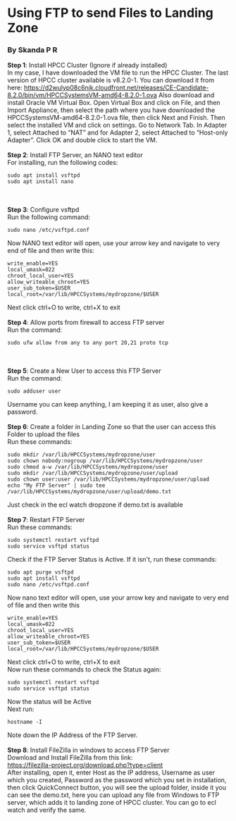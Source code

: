 # Using FTP to send Files to Landing Zone
### By Skanda P R
**Step 1**: Install HPCC Cluster (Ignore if already installed)<br>
In my case, I have downloaded the VM file to run the HPCC Cluster. The last version of HPCC cluster available is v8.2.0-1. You can download it from here: https://d2wulyp08c6njk.cloudfront.net/releases/CE-Candidate-8.2.0/bin/vm/HPCCSystemsVM-amd64-8.2.0-1.ova
Also download and install Oracle VM Virtual Box.
Open Virtual Box and click on File, and then Import Appliance, then select the path where you have downloaded the HPCCSystemsVM-amd64-8.2.0-1.ova file, then click Next and Finish.
Then select the installed VM and click on settings. Go to Network Tab. In Adapter 1, select Attached to “NAT” and for Adapter 2, select Attached to “Host-only Adapter”. Click OK and double click to start the VM.
<br><br>
**Step 2**: Install FTP Server, an NANO text editor<br>
For installing, run the following codes:<br>
```
sudo apt install vsftpd
sudo apt install nano
```
<br><br>
**Step 3**: Configure vsftpd<br>
Run the following command:
```
sudo nano /etc/vsftpd.conf
```
Now NANO text editor will open, use your arrow key and navigate to very end of file and then write this:
```
write_enable=YES
local_umask=022
chroot_local_user=YES
allow_writeable_chroot=YES
user_sub_token=$USER
local_root=/var/lib/HPCCSystems/mydropzone/$USER
```
Next click ctrl+O to write, ctrl+X to exit
<br><br>
**Step 4**: Allow ports from firewall to access FTP server<br>
Run the command:
```
sudo ufw allow from any to any port 20,21 proto tcp
```
<br><br>
**Step 5**: Create a New User to access this FTP Server<br>
Run the command:
```
sudo adduser user
```
Username you can keep anything, I am keeping it as user, also give a password.
<br><br>
**Step 6**: Create a folder in Landing Zone so that the user can access this Folder to upload the files<br>
Run these commands:
```
sudo mkdir /var/lib/HPCCSystems/mydropzone/user
sudo chown nobody:nogroup /var/lib/HPCCSystems/mydropzone/user
sudo chmod a-w /var/lib/HPCCSystems/mydropzone/user
sudo mkdir /var/lib/HPCCSystems/mydropzone/user/upload
sudo chown user:user /var/lib/HPCCSystems/mydropzone/user/upload
echo "My FTP Server" | sudo tee /var/lib/HPCCSystems/mydropzone/user/upload/demo.txt
```
Just check in the ecl watch dropzone if demo.txt is available
<br><br>
**Step 7**: Restart FTP Server<br>
Run these commands:
```
sudo systemctl restart vsftpd
sudo service vsftpd status
```
Check if the FTP Server Status is Active. If it isn't, run these commands:
```
sudo apt purge vsftpd
sudo apt install vsftpd
sudo nano /etc/vsftpd.conf
```
Now nano text editor will open, use your arrow key and navigate to very end of file and then write this
```
write_enable=YES
local_umask=022
chroot_local_user=YES
allow_writeable_chroot=YES
user_sub_token=$USER
local_root=/var/lib/HPCCSystems/mydropzone/$USER
```
Next click ctrl+O to write, ctrl+X to exit
<br>
Now run these commands to check the Status again:
```
sudo systemctl restart vsftpd
sudo service vsftpd status
```
Now the status will be Active<br>
Next run:
```
hostname -I
```
Note down the IP Address of the FTP Server.
<br><br>
**Step 8**: Install FileZilla in windows to access FTP Server<br>
Download and Install FileZilla from this link:<br>
https://filezilla-project.org/download.php?type=client
<br>
After installing, open it, enter Host as the IP address, Username as user which you created, Password as the password which you set in installation, then click QuickConnect button, you will see the upload folder, inside it you can see the demo.txt, here you can upload any file from Windows to FTP server, which adds it to landing zone of HPCC cluster. You can go to ecl watch and verify the same.
